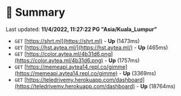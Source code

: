 # 📖 Summary
Last updated: **11/4/2022, 11:27:22 PG "Asia/Kuala_Lumpur"**

- `GET` [https://shrt.ml](https://shrt.ml) - **Up** (1473ms)
- `GET` [https://hst.aytea.ml/](https://hst.aytea.ml/) - **Up** (465ms)
- `GET` [https://color.aytea.ml/4b31d6.png](https://color.aytea.ml/4b31d6.png) - **Up** (1757ms)
- `GET` [https://memeapi.aytea14.repl.co/gimme](https://memeapi.aytea14.repl.co/gimme) - **Up** (3369ms)
- `GET` [https://teledrivemy.herokuapp.com/dashboard](https://teledrivemy.herokuapp.com/dashboard) - **Up** (18764ms)
